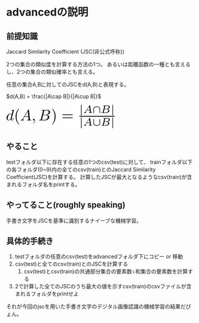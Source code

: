 # advancedの説明

## 前提知識

Jaccard Similarity Coefficient (JSC(非公式呼称))

2つの集合の類似度を計算する方法の1つ。
あるいは距離函数の一種とも言えるし、2つの集合の類似確率とも言える。

任意の集合A,Bに対してのJSCをd(A,B)と表現する。

$d(A,B) = \frac{|A\cap B|}{|A\cup B|}$

![JSCの定義式](jsc_def.jpg)

## やること

testフォルダ以下に存在する任意の1つのcsv(test)に対して、
trainフォルダ以下の各フォルダ(0~9)内の全てのcsv(train)とのJaccard Similarity Coefficient(JSC)を計算する。
計算したJSCが最大となるようなcsv(train)が含まれるフォルダ名をprintする。


## やってること(roughly speaking)

手書き文字をJSCを基準に識別するナイーブな機械学習。


## 具体的手続き

1. testフォルダの任意のcsv(test)をadvancedフォルダ下にコピー or 移動
2. csv(test)と全てのcsv(train)とのJSCを計算する
    1. csv(test)とcsv(train)の共通部分集合の要素数÷和集合の要素数を計算する
3. 2で計算した全てのJSCのうち最大の値を示すcsv(train)のcsvファイルが含まれるフォルダをprintせよ

それが今回のjscを用いた手書き文字のデジタル画像認識の機械学習の結果だぴょん。

